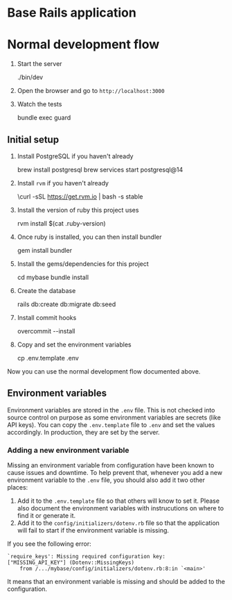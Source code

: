# Base Rails application

# Normal development flow

1. Start the server

   ./bin/dev

2. Open the browser and go to `http://localhost:3000`

3. Watch the tests

   bundle exec guard

## Initial setup

1. Install PostgreSQL if you haven't already

   brew install postgresql
   brew services start postgresql@14

2. Install `rvm` if you haven't already

   \curl -sSL https://get.rvm.io | bash -s stable

3. Install the version of ruby this project uses

   rvm install $(cat .ruby-version)

4. Once ruby is installed, you can then install bundler

   gem install bundler

5. Install the gems/dependencies for this project

   cd mybase
   bundle install

6. Create the database

   rails db:create db:migrate db:seed

7. Install commit hooks

   overcommit --install

8. Copy and set the environment variables

   cp .env.template .env

Now you can use the normal development flow documented above.

## Environment variables

Environment variables are stored in the `.env` file. This is not checked into source control on purpose as some environment variables are secrets (like API keys). You can copy the `.env.template` file to `.env` and set the values accordingly. In production, they are set by the server.

### Adding a new environment variable

Missing an environment variable from configuration have been known to cause issues and downtime. To help prevent that, whenever you add a new environment variable to the `.env` file, you should also add it two other places:

1. Add it to the `.env.template` file so that others will know to set it. Please also document the environment variables with instrucutions on where to find it or generate it.
1. Add it to the `config/initializers/dotenv.rb` file so that the application will fail to start if the environment variable is missing.

If you see the following error:

    `require_keys': Missing required configuration key: ["MISSING_API_KEY"] (Dotenv::MissingKeys)
    	from /.../mybase/config/initializers/dotenv.rb:8:in `<main>'

It means that an environment variable is missing and should be added to the configuration.

